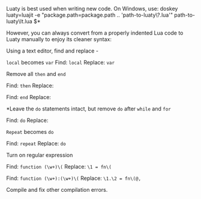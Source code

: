 
Luaty is best used when writing new code. On Windows, use:
doskey luaty=luajit -e "package.path=package.path .. 'path-to-luaty\\?.lua'"  path-to-luaty\lt.lua $*

However, you can always convert from a properly indented Lua code to Luaty manually to enjoy its cleaner syntax:

Using a text editor, find and replace -

`local` becomes `var`
Find: `local`
Replace: `var`

Remove all `then` and `end`

Find: `then`
Replace:

Find: `end`
Replace:

*Leave the `do` statements intact, but remove `do` after `while` and `for`

Find: `do`
Replace: 

`Repeat` becomes `do`

Find: `repeat`
Replace: `do`


Turn on regular expression

Find: `function (\w+)\(`
Replace: `\1 = fn\(`

Find: `function (\w+):(\w+)\(`
Replace: `\1.\2 = fn\(@, `


Compile and fix other compilation errors.
